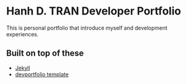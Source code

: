 # Hanh D. TRAN Developer Portfolio

 This is personal portfolio that introduce myself and development experiences.

## Built on top of these

* [Jekyll](https://jekyllrb.com)
* [devportfolio template](https://github.com/RyanFitzgerald/devportfolio)
